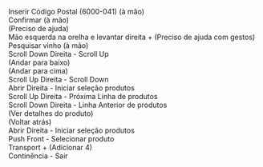 Inserir Código Postal (6000-041) (à mão)  
Confirmar (à mão)  
(Preciso de ajuda)  
Mão esquerda na orelha e levantar direita + (Preciso de ajuda com gestos)  
Pesquisar vinho (à mão)  
Scroll Down Direita - Scroll Up  
(Andar para baixo)  
(Andar para cima)  
Scroll Up Direita - Scroll Down  
Abrir Direita - Iniciar seleção produtos  
Scroll Up Direita - Próxima Linha de produtos  
Scroll Down Direita - Linha Anterior de produtos  
(Ver detalhes do produto)  
(Voltar atrás)  
Abrir Direita - Iniciar seleção produtos  
Push Front - Selecionar produto  
Transport + (Adicionar 4)  
Continência - Sair